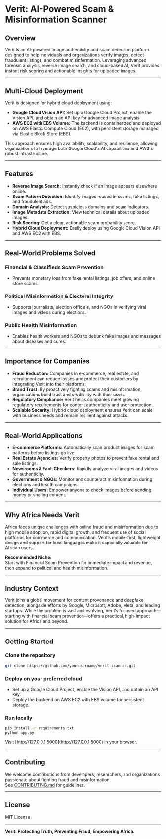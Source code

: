 # Verit: AI-Powered Scam & Misinformation Scanner

## Overview

Verit is an AI-powered image authenticity and scam detection platform designed to help individuals and organizations verify images, detect fraudulent listings, and combat misinformation. Leveraging advanced forensic analysis, reverse image search, and cloud-based AI, Verit provides instant risk scoring and actionable insights for uploaded images.

---

## Multi-Cloud Deployment

Verit is designed for hybrid cloud deployment using:
- **Google Cloud Vision API:** Set up a Google Cloud Project, enable the Vision API, and obtain an API key for advanced image analysis.
- **AWS EC2 with EBS Volume:** The backend is containerized and deployed on AWS Elastic Compute Cloud (EC2), with persistent storage managed via Elastic Block Store (EBS).

This approach ensures high availability, scalability, and resilience, allowing organizations to leverage both Google Cloud's AI capabilities and AWS's robust infrastructure.

---

## Features

- **Reverse Image Search:** Instantly check if an image appears elsewhere online.
- **Scam Pattern Detection:** Identify images reused in scams, fake listings, and fraudulent ads.
- **Domain Analysis:** Detect suspicious domains and scam indicators.
- **Image Metadata Extraction:** View technical details about uploaded images.
- **Risk Scoring:** Get a clear, actionable scam probability score.
- **Hybrid Cloud Deployment:** Easily deploy using Google Cloud Vision API and AWS EC2 with EBS.

---

## Real-World Problems Solved

### Financial & Classifieds Scam Prevention
- Prevents monetary loss from fake rental listings, job offers, and online store scams.

### Political Misinformation & Electoral Integrity
- Supports journalists, election officials, and NGOs in verifying viral images and videos during elections.

### Public Health Misinformation
- Enables health workers and NGOs to debunk fake images and messages about diseases and cures.

---

## Importance for Companies

- **Fraud Reduction:** Companies in e-commerce, real estate, and recruitment can reduce losses and protect their customers by integrating Verit into their platforms.
- **Brand Trust:** By proactively fighting scams and misinformation, organizations build trust and credibility with their users.
- **Regulatory Compliance:** Verit helps companies meet growing regulatory requirements for content authenticity and user protection.
- **Scalable Security:** Hybrid cloud deployment ensures Verit can scale with business needs and remain resilient against attacks.

---

## Real-World Applications

- **E-commerce Platforms:** Automatically scan product images for scam patterns before listings go live.
- **Real Estate Agencies:** Verify property photos to prevent fake rental and sale listings.
- **Newsrooms & Fact-Checkers:** Rapidly analyze viral images and videos for authenticity.
- **Government & NGOs:** Monitor and counteract misinformation during elections and health campaigns.
- **Individual Users:** Empower anyone to check images before sending money or sharing content.

---

## Why Africa Needs Verit

Africa faces unique challenges with online fraud and misinformation due to high mobile adoption, rapid digital growth, and frequent use of social platforms for commerce and communication. Verit’s mobile-first, lightweight design and support for local languages make it especially valuable for African users.

**Recommended Niche:**  
Start with Financial Scam Prevention for immediate impact and revenue, then expand to political and health misinformation.

---

## Industry Context

Verit joins a global movement for content provenance and deepfake detection, alongside efforts by Google, Microsoft, Adobe, Meta, and leading startups. While the problem is vast and evolving, Verit’s focused approach—starting with financial scam prevention—offers a practical, high-impact solution for Africa and beyond.

---

## Getting Started

### Clone the repository

```bash
git clone https://github.com/yourusername/verit-scanner.git
```

### Deploy on your preferred cloud

- Set up a Google Cloud Project, enable the Vision API, and obtain an API key.
- Deploy the backend on AWS EC2 with EBS volume for persistent storage.

### Run locally

```bash
pip install -r requirements.txt
python app.py
```
Visit [http://127.0.0.1:5000](http://127.0.0.1:5000) in your browser.

---

## Contributing

We welcome contributions from developers, researchers, and organizations passionate about fighting fraud and misinformation.  
See [CONTRIBUTING.md](CONTRIBUTING.md) for guidelines.

---

## License

MIT License

---

**Verit: Protecting Truth, Preventing Fraud, Empowering Africa.**
